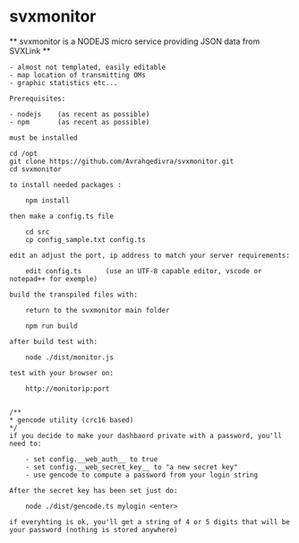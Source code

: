 # svxmonitor
** svxmonitor is a NODEJS micro service providing JSON data from SVXLink **
    
    - almost not templated, easily editable
    - map location of transmitting OMs
    - graphic statistics etc...

    Prerequisites:

    - nodejs    (as recent as possible)
    - npm       (as recent as possible)

    must be installed 
    
    cd /opt
    git clone https://github.com/Avrahqedivra/svxmonitor.git
    cd svxmonitor

    to install needed packages : 
    
        npm install
    
    then make a config.ts file
        
        cd src
        cp config_sample.txt config.ts

    edit an adjust the port, ip address to match your server requirements: 

        edit config.ts      (use an UTF-8 capable editor, vscode or notepad++ for exemple)
    
    build the transpiled files with: 
        
        return to the svxmonitor main folder

        npm run build

    after build test with: 
    
        node ./dist/monitor.js
    
    test with your browser on: 
        
        http://monitorip:port


    /**
    * gencode utility (crc16 based)
    */
    if you decide to make your dashbaord private with a password, you'll need to: 

        - set config.__web_auth__ to true
        - set config.__web_secret_key__ to "a new secret key"
        - use gencode to compute a password from your login string

    After the secret key has been set just do:

        node ./dist/gencode.ts mylogin <enter>

    if everyhting is ok, you'll get a string of 4 or 5 digits that will be your password (nothing is stored anywhere)
    
